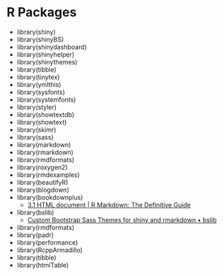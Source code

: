 #  R Packages
- library(shiny)
- library(shinyBS)
- library(shinydashboard)
- library(shinyhelper)
- library(shinythemes)
- library(tibble)
- library(tinytex)
- library(ymlthis)
- library(sysfonts)
- library(systemfonts)
- library(styler)
- library(showtextdb)
- library(showtext)
- library(skimr)
- library(sass)
- library(markdown)
- library(rmarkdown)
- library(rmdformats)
- library(roxygen2)
- library(rmdexamples)
- library(beautifyR)
- library(blogdown)
- library(bookdownplus)
	- [3.1 HTML document | R Markdown: The Definitive Guide](https://bookdown.org/yihui/rmarkdown/html-document.html)
- library(bslib)
	- [Custom Bootstrap Sass Themes for shiny and rmarkdown • bslib](https://rstudio.github.io/bslib/)
- library(rmdformats)
- library(padr)
- library(performance)
- library(RcppArmadillo)
- library(tibble)
- library(htmlTable)